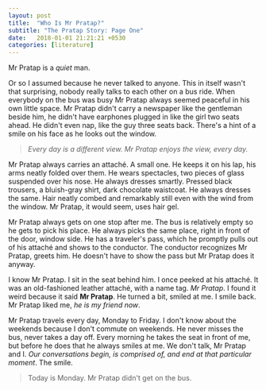 ```yaml
---
layout: post
title:  "Who Is Mr Pratap?"
subtitle: "The Pratap Story: Page One"
date:   2018-01-01 21:21:21 +0530
categories: [literature]
---
```


Mr Pratap is a _quiet_ man. 

Or so I assumed because he never talked to anyone. This in itself wasn't that surprising, nobody really talks to each other on a bus ride. When everybody on the bus was busy Mr Pratap always seemed peaceful in his own little space. Mr Pratap didn't carry a newspaper like the gentleman beside him, he didn't have earphones plugged in like the girl two seats ahead. He didn't even nap, like the guy three seats back. There's a hint of a smile on his face as he looks out the window. 

> _Every day is a different view. Mr Pratap enjoys the view, every day._

Mr Pratap always carries an attaché. A small one. He keeps it on his lap, his arms neatly folded over them. He wears spectacles, two pieces of glass suspended over his nose. He always dresses smartly. Pressed black trousers, a bluish-gray shirt, dark chocolate waistcoat. He always dresses the same. Hair neatly combed and remarkably still even with the wind from the window. Mr Pratap, it would seem, uses hair gel.

Mr Pratap always gets on one stop after me. The bus is relatively empty so he gets to pick his place. He always picks the same place, right in front of the door, window side. He has a traveler's pass, which he promptly pulls out of his attaché and shows to the conductor. The conductor recognizes Mr Pratap, greets him. He doesn't have to show the pass but Mr Pratap does it anyway.

I know Mr Pratap. I sit in the seat behind him. I once peeked at his attaché. It was an old-fashioned leather attaché, with a name tag. _Mr Pratap_. I found it weird because it said **Mr Pratap**. He turned a bit, smiled at me. I smile back. Mr Pratap liked me, _he is my friend now_. 

Mr Pratap travels every day, Monday to Friday. I don't know about the weekends because I don't commute on weekends. He never misses the bus, never takes a day off. Every morning he takes the seat in front of me, but before he does that he always smiles at me. We don't talk, Mr Pratap and I. _Our conversations begin, is comprised of, and end at that particular moment_. The smile.

> Today is Monday. Mr Pratap didn't get on the bus.